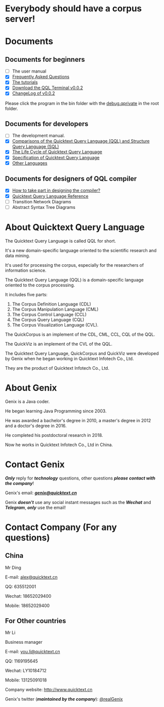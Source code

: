 # Everybody should have a corpus server!

# Documents
## Documents for beginners
- [ ] The user manual
- [x] [Frequently Asked Questions](faq.md)
- [x] [The tutorials](book/tutorials.md)
- [x] [Download the QQL Terminal v0.0.2](https://github.com/quicktext/qql/releases)
- [x] [ChangeLog of v0.0.2](changelog.md)

Please click the program in the bin folder with the [debug.qprivate](http://www.quicktext.cn/debug.qprivate) in the root folder.

## Documents for developers
- [ ] The development manual.
- [x] [Comparisons of the Quicktext Query Language (QQL) and Structure Query Language (SQL)](features.md)
- [x] [The Life Cycle of Quicktext Query Language](lifecycle.md)
- [x] [Specification of Quicktext Query Language](specification.md)
- [x] [Other Languages](otherlanguage.md)

## Documents for designers of QQL compiler
- [x] [How to take part in designing the compiler?](how.md)
- [x] [Quicktext Query Language Reference](references.md)
- [ ] Transition Network Diagrams
- [ ] Abstract Syntax Tree Diagrams

# About Quicktext Query Language

The Quicktext Query Language is called QQL for short.

It's a new domain-specific language oriented to the scientific research and data mining.

It's used for processing the corpus, especially for the researchers of information science.

The Quicktext Query Language (QQL) is a domain-specific language oriented to the corpus processing. 

It includes five parts:

1. The Corpus Definition Language (CDL)
2. The Corpus Manipulation Language (CML)
3. The Corpus Control Language (CCL)
4. The Corpus Query Language (CQL)
5. The Corpus Visualization Language (CVL).

The QuickCorpus is an implement of the CDL, CML, CCL, CQL of the QQL.

The QuickViz is an implement of the CVL of the QQL.

The Quicktext Query Language, QuickCorpus and QuickViz were developed by Genix when he began working in Quicktext Infotech Co., Ltd.

They are the product of Quicktext Infotech Co., Ltd.

# About Genix

Genix is a Java coder. 

He began learning Java Programming since 2003.

He was awarded a bachelor's degree in 2010, a master's degree in 2012 and a doctor's degree in 2016. 

He completed his postdoctoral research in 2018.

Now he works in Quicktext Infotech Co., Ltd in China.

# Contact Genix

***Only*** reply for ***technology*** questions, other questions ***please contact with the company***!
 
Genix's email: ***genix@quicktext.cn***

Genix ***doesn't*** use any social instant messages such as the ***Wechat*** and ***Telegram***, ***only*** use the email!

# Contact Company (For any questions)

## **China**

Mr Ding 

E-mail: alex@quicktext.cn

QQ: 635512001

Wechat: 18652029400

Mobile: 18652029400

## **For Other countries**

Mr Li 

Business manager 

E-mail: you.li@quicktext.cn

QQ: 1169195645

Wechat: LY10184712

Mobile: 13125091018

Company website: 
<http://www.quicktext.cn>

Genix's twitter (***maintained by the company***): [@realGenix](https://twitter.com/realGenix)

